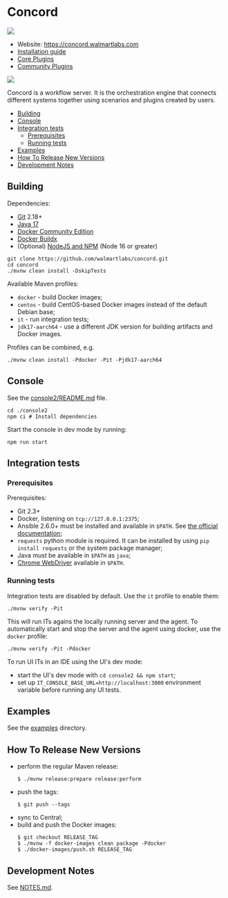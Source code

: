 # Concord

![](https://img.shields.io/maven-central/v/com.walmartlabs.concord/parent.svg)

- Website: https://concord.walmartlabs.com
- [Installation guide](https://concord.walmartlabs.com/docs/getting-started/installation.html)
- [Core Plugins](./plugins)
- [Community Plugins](https://github.com/walmartlabs/concord-plugins/)

![](console2/public/images/concord.svg)

Concord is a workflow server. It is the orchestration engine that connects
different systems together using scenarios and plugins created by users.

- [Building](#building)
- [Console](#console)
- [Integration tests](#integration-tests)
  * [Prerequisites](#prerequisites)
  * [Running tests](#running-tests)
- [Examples](#examples)
- [How To Release New Versions](#how-to-release-new-versions)
- [Development Notes](#development-notes)

## Building

Dependencies:
- [Git](https://git-scm.com/) 2.18+
- [Java 17](https://adoptium.net/)
- [Docker Community Edition](https://www.docker.com/community-edition)
- [Docker Buildx](https://docs.docker.com/build/buildx/install/)
- (Optional) [NodeJS and NPM](https://nodejs.org/en/download/) (Node 16 or greater)

```shell
git clone https://github.com/walmartlabs/concord.git
cd concord
./mvnw clean install -DskipTests
```

Available Maven profiles:

- `docker` - build Docker images;
- `centos` - build CentOS-based Docker images instead of the default Debian base;
- `it` - run integration tests;
- `jdk17-aarch64` - use a different JDK version for building artifacts and Docker images.

Profiles can be combined, e.g.

```
./mvnw clean install -Pdocker -Pit -Pjdk17-aarch64
```

## Console

See the [console2/README.md](./console2/README.md) file.
```shell
cd ./console2
npm ci # Install dependencies
```

Start the console in dev mode by running:
```shell
npm run start
```

## Integration tests

### Prerequisites

Prerequisites:

- Git 2.3+
- Docker, listening on `tcp://127.0.0.1:2375`;
- Ansible 2.6.0+ must be installed and available in `$PATH`.
  See [the official documentation](http://docs.ansible.com/ansible/intro_installation.html);
- `requests` python module is required. It can be installed by using `pip install requests`
  or the system package manager;
- Java must be available in `$PATH` as `java`;
- [Chrome WebDriver](http://chromedriver.chromium.org/) available in `$PATH`.

### Running tests

Integration tests are disabled by default. Use the `it` profile to enable them:

```shell
./mvnw verify -Pit
```

This will run ITs agains the locally running server and the agent.
To automatically start and stop the server and the agent using docker, use the
`docker` profile:

```shell
./mvnw verify -Pit -Pdocker
```

To run UI ITs in an IDE using the UI's dev mode:
- start the UI's dev mode with `cd console2 && npm start`;
- set up `IT_CONSOLE_BASE_URL=http://localhost:3000` environment variable before running
any UI tests.

## Examples

See the [examples](examples) directory.

## How To Release New Versions

- perform the regular Maven release:
  ```
  $ ./mvnw release:prepare release:perform
  ```
- push the tags:
  ```
  $ git push --tags
  ```
- sync to Central;
- build and push the Docker images:
  ```
  $ git checkout RELEASE_TAG
  $ ./mvnw -f docker-images clean package -Pdocker
  $ ./docker-images/push.sh RELEASE_TAG
  ```

## Development Notes

See [NOTES.md](NOTES.md).
